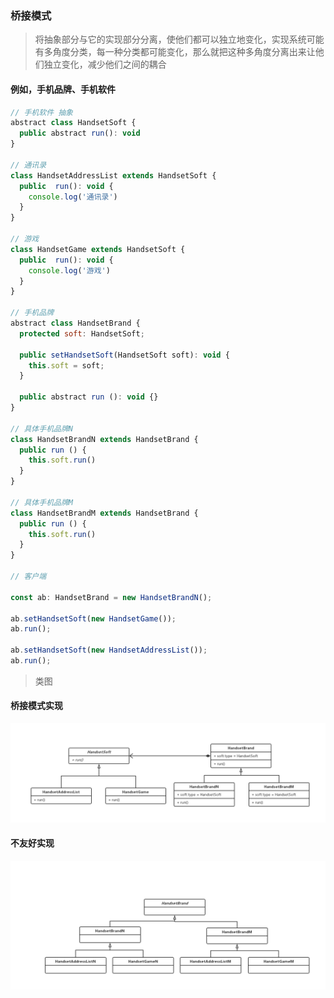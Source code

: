 ### 桥接模式

> 将抽象部分与它的实现部分分离，使他们都可以独立地变化，实现系统可能有多角度分类，每一种分类都可能变化，那么就把这种多角度分离出来让他们独立变化，减少他们之间的耦合

#### 例如，手机品牌、手机软件

```js
// 手机软件 抽象
abstract class HandsetSoft {
  public abstract run(): void
}

// 通讯录
class HandsetAddressList extends HandsetSoft {
  public  run(): void {
    console.log('通讯录')
  }
}

// 游戏
class HandsetGame extends HandsetSoft {
  public  run(): void {
    console.log('游戏')
  }
}

// 手机品牌
abstract class HandsetBrand {
  protected soft: HandsetSoft;

  public setHandsetSoft(HandsetSoft soft): void {
    this.soft = soft;
  }

  public abstract run (): void {}
}

// 具体手机品牌N
class HandsetBrandN extends HandsetBrand {
  public run () {
    this.soft.run()
  }
}

// 具体手机品牌M
class HandsetBrandM extends HandsetBrand {
  public run () {
    this.soft.run()
  }
}

// 客户端

const ab: HandsetBrand = new HandsetBrandN();

ab.setHandsetSoft(new HandsetGame());
ab.run();

ab.setHandsetSoft(new HandsetAddressList());
ab.run();
```

 > 类图

#### 桥接模式实现

 ![avatar](./images/22.png)

 #### 不友好实现

 ![avatar](./images/22-1.png)